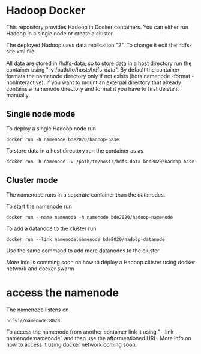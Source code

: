 # Hadoop Docker

This repository provides Hadoop in Docker containers. You can either run Hadoop in a single node or create a cluster.

The deployed Hadoop uses data replication "2". To change it edit the hdfs-site.xml file.

All data are stored in /hdfs-data, so to store data in a host directory run the container using "-v /path/to/host:/hdfs-data".
By default the container formats the namenode directory only if not exists (hdfs namenode -format -nonInteractive).
If you want to mount an external directory that already contains a namenode directory and format it you have to first delete it manually.

## Single node mode

To deploy a single Hadoop node run

    docker run -h namenode bde2020/hadoop-base

To store data in a host directory run the container as as

    docker run -h namenode -v /path/to/host:/hdfs-data bde2020/hadoop-base

## Cluster mode

The namenode runs in a seperate container than the datanodes.

To start the namenode run 

    docker run --name namenode -h namenode bde2020/hadoop-namenode

To add a datanode to the cluster run

    docker run --link namenode:namenode bde2020/hadoop-datanode

Use the same command to add more datanodes to the cluster

More info is comming soon on how to deploy a Hadoop cluster using docker network and docker swarm

# access the namenode

The namenode listens on 

    hdfs://namenode:8020
    
To access the namenode from another container link it using "--link namenode:namenode" and then use the afformentioned URL.
More info on how to access it using docker network coming soon.
